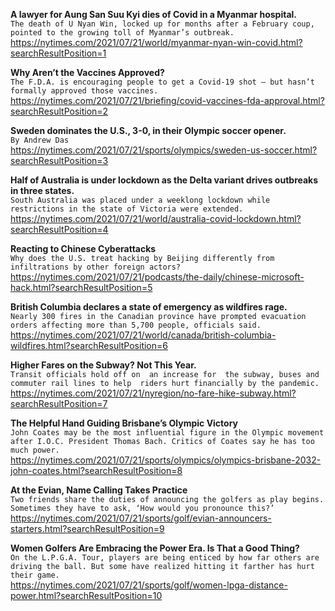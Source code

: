 **A lawyer for Aung San Suu Kyi dies of Covid in a Myanmar hospital.**\
`The death of U Nyan Win, locked up for months after a February coup, pointed to the growing toll of Myanmar’s outbreak.`\
https://nytimes.com/2021/07/21/world/myanmar-nyan-win-covid.html?searchResultPosition=1

**Why Aren’t the Vaccines Approved?**\
`The F.D.A. is encouraging people to get a Covid-19 shot — but hasn’t formally approved those vaccines.`\
https://nytimes.com/2021/07/21/briefing/covid-vaccines-fda-approval.html?searchResultPosition=2

**Sweden dominates the U.S., 3-0, in their Olympic soccer opener.**\
`By Andrew Das`\
https://nytimes.com/2021/07/21/sports/olympics/sweden-us-soccer.html?searchResultPosition=3

**Half of Australia is under lockdown as the Delta variant drives outbreaks in three states.**\
`South Australia was placed under a weeklong lockdown while restrictions in the state of Victoria were extended.`\
https://nytimes.com/2021/07/21/world/australia-covid-lockdown.html?searchResultPosition=4

**Reacting to Chinese Cyberattacks**\
`Why does the U.S. treat hacking by Beijing differently from infiltrations by other foreign actors?`\
https://nytimes.com/2021/07/21/podcasts/the-daily/chinese-microsoft-hack.html?searchResultPosition=5

**British Columbia declares a state of emergency as wildfires rage.**\
`Nearly 300 fires in the Canadian province have prompted evacuation orders affecting more than 5,700 people, officials said.`\
https://nytimes.com/2021/07/21/world/canada/british-columbia-wildfires.html?searchResultPosition=6

**Higher Fares on the Subway? Not This Year.**\
`Transit officials hold off on  an increase for  the subway, buses and  commuter rail lines to help  riders hurt financially by the pandemic. `\
https://nytimes.com/2021/07/21/nyregion/no-fare-hike-subway.html?searchResultPosition=7

**The Helpful Hand Guiding Brisbane’s Olympic Victory**\
`John Coates may be the most influential figure in the Olympic movement after I.O.C. President Thomas Bach. Critics of Coates say he has too much power.`\
https://nytimes.com/2021/07/21/sports/olympics/olympics-brisbane-2032-john-coates.html?searchResultPosition=8

**At the Evian, Name Calling Takes Practice**\
`Two friends share the duties of announcing the golfers as play begins. Sometimes they have to ask, ‘How would you pronounce this?’`\
https://nytimes.com/2021/07/21/sports/golf/evian-announcers-starters.html?searchResultPosition=9

**Women Golfers Are Embracing the Power Era. Is That a Good Thing?**\
`On the L.P.G.A. Tour, players are being enticed by how far others are driving the ball. But some have realized hitting it farther has hurt their game.`\
https://nytimes.com/2021/07/21/sports/golf/women-lpga-distance-power.html?searchResultPosition=10

